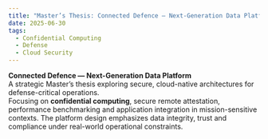 ```yaml
---
title: "Master’s Thesis: Connected Defence — Next-Generation Data Platform for Military Intelligence and Operations"
date: 2025-06-30
tags:
  - Confidential Computing
  - Defense
  - Cloud Security
---
```


**Connected Defence — Next-Generation Data Platform**  
A strategic Master’s thesis exploring secure, cloud-native architectures for defense-critical operations.  
Focusing on **confidential computing**, secure remote attestation, performance benchmarking and application integration in mission-sensitive contexts. The platform design emphasizes data integrity, trust and compliance under real-world operational constraints.